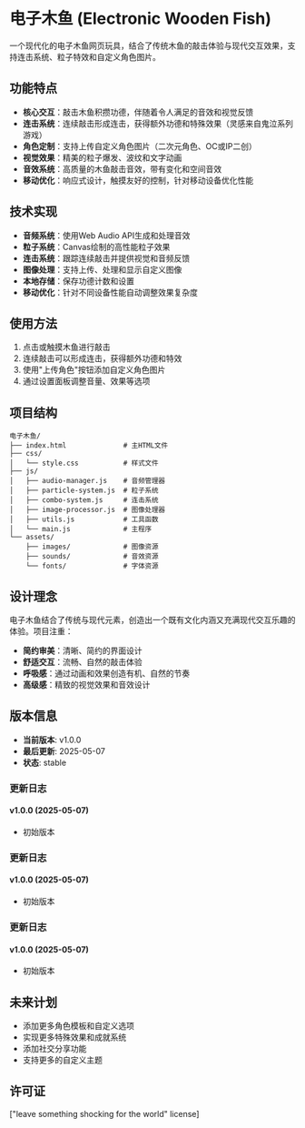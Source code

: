# 电子木鱼 (Electronic Wooden Fish)

一个现代化的电子木鱼网页玩具，结合了传统木鱼的敲击体验与现代交互效果，支持连击系统、粒子特效和自定义角色图片。

## 功能特点

- **核心交互**：敲击木鱼积攒功德，伴随着令人满足的音效和视觉反馈
- **连击系统**：连续敲击形成连击，获得额外功德和特殊效果（灵感来自鬼泣系列游戏）
- **角色定制**：支持上传自定义角色图片（二次元角色、OC或IP二创）
- **视觉效果**：精美的粒子爆发、波纹和文字动画
- **音效系统**：高质量的木鱼敲击音效，带有变化和空间音效
- **移动优化**：响应式设计，触摸友好的控制，针对移动设备优化性能

## 技术实现

- **音频系统**：使用Web Audio API生成和处理音效
- **粒子系统**：Canvas绘制的高性能粒子效果
- **连击系统**：跟踪连续敲击并提供视觉和音频反馈
- **图像处理**：支持上传、处理和显示自定义图像
- **本地存储**：保存功德计数和设置
- **移动优化**：针对不同设备性能自动调整效果复杂度

## 使用方法

1. 点击或触摸木鱼进行敲击
2. 连续敲击可以形成连击，获得额外功德和特效
3. 使用"上传角色"按钮添加自定义角色图片
4. 通过设置面板调整音量、效果等选项

## 项目结构

```
电子木鱼/
├── index.html              # 主HTML文件
├── css/
│   └── style.css           # 样式文件
├── js/
│   ├── audio-manager.js    # 音频管理器
│   ├── particle-system.js  # 粒子系统
│   ├── combo-system.js     # 连击系统
│   ├── image-processor.js  # 图像处理器
│   ├── utils.js            # 工具函数
│   └── main.js             # 主程序
└── assets/
    ├── images/             # 图像资源
    ├── sounds/             # 音效资源
    └── fonts/              # 字体资源
```

## 设计理念

电子木鱼结合了传统与现代元素，创造出一个既有文化内涵又充满现代交互乐趣的体验。项目注重：

- **简约审美**：清晰、简约的界面设计
- **舒适交互**：流畅、自然的敲击体验
- **呼吸感**：通过动画和效果创造有机、自然的节奏
- **高级感**：精致的视觉效果和音效设计


## 版本信息

- **当前版本**: v1.0.0
- **最后更新**: 2025-05-07
- **状态**: stable

### 更新日志

#### v1.0.0 (2025-05-07)

- 初始版本

### 更新日志

#### v1.0.0 (2025-05-07)

- 初始版本

### 更新日志

#### v1.0.0 (2025-05-07)

- 初始版本

## 未来计划

- 添加更多角色模板和自定义选项
- 实现更多特殊效果和成就系统
- 添加社交分享功能
- 支持更多的自定义主题

## 许可证

["leave something shocking for the world" license]

